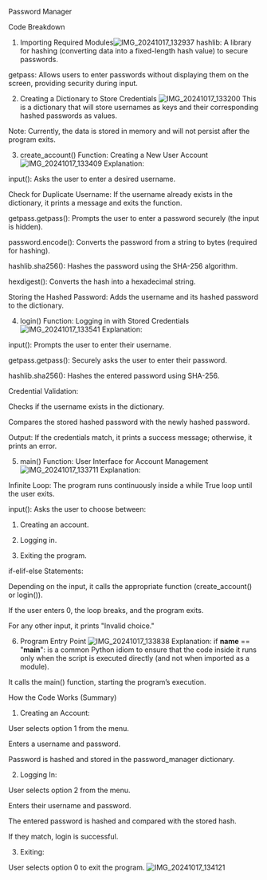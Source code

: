 Password Manager 


Code Breakdown

1. Importing Required Modules![IMG_20241017_132937](https://github.com/user-attachments/assets/91c63b7f-0d6b-49de-b556-cf9ac8e14bd0)
hashlib: A library for hashing (converting data into a fixed-length hash value) to secure passwords.

getpass: Allows users to enter passwords without displaying them on the screen, providing security during input.



2. Creating a Dictionary to Store Credentials
![IMG_20241017_133200](https://github.com/user-attachments/assets/64c557dd-6732-4df8-abda-0d0c05274dee)
This is a dictionary that will store usernames as keys and their corresponding hashed passwords as values.

Note: Currently, the data is stored in memory and will not persist after the program exits.



3. create_account() Function: Creating a New User Account
![IMG_20241017_133409](https://github.com/user-attachments/assets/16baf11c-dedb-4ae5-b3d2-cb794b2bef22)
Explanation:

input(): Asks the user to enter a desired username.

Check for Duplicate Username: If the username already exists in the dictionary, it prints a message and exits the function.

getpass.getpass(): Prompts the user to enter a password securely (the input is hidden).

password.encode(): Converts the password from a string to bytes (required for hashing).

hashlib.sha256(): Hashes the password using the SHA-256 algorithm.

hexdigest(): Converts the hash into a hexadecimal string.


Storing the Hashed Password: Adds the username and its hashed password to the dictionary.



4. login() Function: Logging in with Stored Credentials
![IMG_20241017_133541](https://github.com/user-attachments/assets/f0b48612-285a-41f6-99e3-70a550c9eb21)
Explanation:

input(): Prompts the user to enter their username.

getpass.getpass(): Securely asks the user to enter their password.

hashlib.sha256(): Hashes the entered password using SHA-256.

Credential Validation:

Checks if the username exists in the dictionary.

Compares the stored hashed password with the newly hashed password.


Output: If the credentials match, it prints a success message; otherwise, it prints an error.



5. main() Function: User Interface for Account Management
![IMG_20241017_133711](https://github.com/user-attachments/assets/a6dc980b-24d6-490c-9539-b5b4624ddbcb)
Explanation:

Infinite Loop: The program runs continuously inside a while True loop until the user exits.

input(): Asks the user to choose between:

1. Creating an account.


2. Logging in.


3. Exiting the program.



if-elif-else Statements:

Depending on the input, it calls the appropriate function (create_account() or login()).

If the user enters 0, the loop breaks, and the program exits.

For any other input, it prints "Invalid choice."




6. Program Entry Point
![IMG_20241017_133838](https://github.com/user-attachments/assets/ddfeea6f-b096-4a5d-89bd-4f5550c4abe0)
Explanation:
if __name__ == "__main__": is a common Python idiom to ensure that the code inside it runs only when the script is executed directly (and not when imported as a module).

It calls the main() function, starting the program’s execution.



How the Code Works (Summary)

1. Creating an Account:

User selects option 1 from the menu.

Enters a username and password.

Password is hashed and stored in the password_manager dictionary.



2. Logging In:

User selects option 2 from the menu.

Enters their username and password.

The entered password is hashed and compared with the stored hash.

If they match, login is successful.



3. Exiting:

User selects option 0 to exit the program.
![IMG_20241017_134121](https://github.com/user-attachments/assets/c0eeffe5-dbd7-48bc-970a-86f9bd1cded6)
